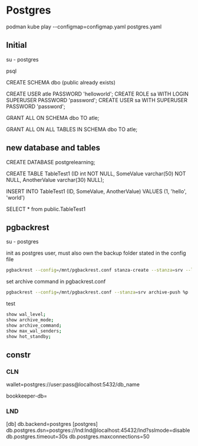 # Postgres

podman kube play --configmap=configmap.yaml postgres.yaml

## Initial

su - postgres

psql

CREATE SCHEMA dbo (public already exists)

CREATE USER atle PASSWORD 'helloworld';
CREATE ROLE sa WITH LOGIN SUPERUSER PASSWORD 'password';
CREATE USER sa WITH SUPERUSER PASSWORD 'password';


GRANT ALL ON SCHEMA dbo TO atle;

GRANT ALL ON ALL TABLES IN SCHEMA dbo TO atle;

## new database and tables

CREATE DATABASE postgrelearning;

CREATE TABLE TableTest1 
    (ID int NOT NULL, 
    SomeValue varchar(50) NOT NULL, 
    AnotherValue varchar(30) NULL);

INSERT INTO TableTest1 (ID, SomeValue, AnotherValue)
VALUES (1, 'hello', 'world')

SELECT * from public.TableTest1

## pgbackrest

su - postgres

init as postgres user, must also own the backup folder stated in the config file
```sh
pgbackrest --config=/mnt/pgbackrest.conf stanza-create --stanza=srv --log-level-console=info
```
set archive command in pgbackrest.conf
```sh
pgbackrest --config=/mnt/pgbackrest.conf --stanza=srv archive-push %p
```

test
```sh
show wal_level;
show archive_mode;
show archive_command;
show max_wal_senders;
show hot_standby;
```

## constr

### CLN
wallet=postgres://user:pass@localhost:5432/db_name

bookkeeper-db=

### LND

[db]
db.backend=postgres
[postgres]
 db.postgres.dsn=postgres://lnd:lnd@localhost:45432/lnd?sslmode=disable
 db.postgres.timeout=30s
 db.postgres.maxconnections=50